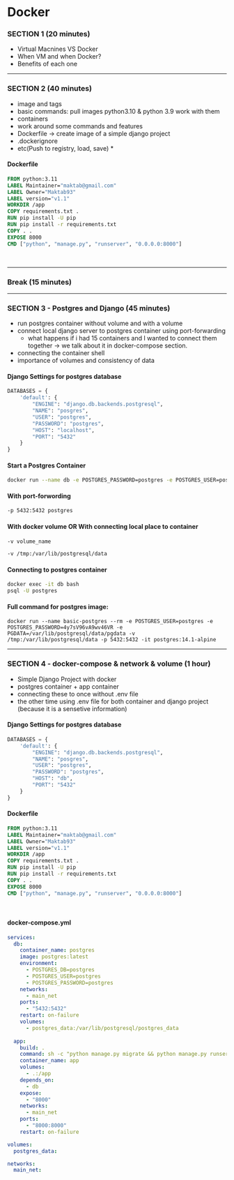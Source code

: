 
# Docker

### SECTION 1 (20 minutes)
 - Virtual Macnines VS Docker
 - When VM and when Docker?
 - Benefits of each one

---------------------------------------------------

### SECTION 2 (40 minutes)
 - image and tags
 - basic commands: pull images python3.10 & python 3.9 work with them
 - containers
 - work around some commands and features
 - Dockerfile -> create image of a simple django project
 - .dockerignore
 - etc(Push to registry, load, save) *


#### Dockerfile
```Dockerfile
FROM python:3.11
LABEL Maintainer="maktab@gmail.com"
LABEL Owner="Maktab93"
LABEL version="v1.1"
WORKDIR /app
COPY requirements.txt .
RUN pip install -U pip
RUN pip install -r requirements.txt
COPY . .
EXPOSE 8000
CMD ["python", "manage.py", "runserver", "0.0.0.0:8000"]
```
<br>


---------------------------------------------------

### Break (15 minutes)

---------------------------------------------------

### SECTION 3 - Postgres and Django (45 minutes)
 - run postgres container without volume and with a volume
 - connect local django server to postgres container using port-forwarding
   - what happens if i had 15 containers and I wanted to connect them together -> we talk about it in docker-compose section.
 - connecting the container shell
 - importance of volumes and consistency of data



#### Django Settings for postgres database
```python
DATABASES = {
    'default': {
        "ENGINE": "django.db.backends.postgresql",
        "NAME": "posgres",
        "USER": "postgres",
        "PASSWORD": "postgres",
        "HOST": "localhost",
        "PORT": "5432"
    }
}
```

#### Start a Postgres Container
```bash
docker run --name db -e POSTGRES_PASSWORD=postgres -e POSTGRES_USER=postgres -d  postgres
```

#### With port-forwording
```bash
-p 5432:5432 postgres
```

#### With docker volume OR With connecting local place to container
```bash
-v volume_name

-v /tmp:/var/lib/postgresql/data
```


#### Connecting to postgres container
```bash
docker exec -it db bash
psql -U postgres
```

#### Full command for postgres image:
```
docker run --name basic-postgres --rm -e POSTGRES_USER=postgres -e POSTGRES_PASSWORD=4y7sV96vA9wv46VR -e PGDATA=/var/lib/postgresql/data/pgdata -v /tmp:/var/lib/postgresql/data -p 5432:5432 -it postgres:14.1-alpine
```

---------------------------------------------------

### SECTION 4 - docker-compose & network & volume (1 hour)
 - Simple Django Project with docker
 - postgres container + app container
 - connecting these to once without .env file
 - the other time using .env file for both container and django project (because it is a sensetive information)
 
#### Django Settings for postgres database
```python
DATABASES = {
    'default': {
        "ENGINE": "django.db.backends.postgresql",
        "NAME": "posgres",
        "USER": "postgres",
        "PASSWORD": "postgres",
        "HOST": "db",
        "PORT": "5432"
    }
}
```


#### Dockerfile
```Dockerfile
FROM python:3.11
LABEL Maintainer="maktab@gmail.com"
LABEL Owner="Maktab93"
LABEL version="v1.1"
WORKDIR /app
COPY requirements.txt .
RUN pip install -U pip
RUN pip install -r requirements.txt
COPY . .
EXPOSE 8000
CMD ["python", "manage.py", "runserver", "0.0.0.0:8000"]
```
<br>

#### docker-compose.yml
```yml
services:
  db:
    container_name: postgres
    image: postgres:latest
    environment:
      - POSTGRES_DB=postgres
      - POSTGRES_USER=postgres
      - POSTGRES_PASSWORD=postgres
    networks:
      - main_net
    ports:
      - "5432:5432"
    restart: on-failure
    volumes:
      - postgres_data:/var/lib/postgresql/postgres_data
    
  app:
    build: .
    command: sh -c "python manage.py migrate && python manage.py runserver 0.0.0.0:8000"
    container_name: app
    volumes: 
      - .:/app
    depends_on:
      - db
    expose:
      - "8000"
    networks:
      - main_net
    ports:
      - "8000:8000"
    restart: on-failure

volumes:
  postgres_data:

networks:
  main_net:

```


